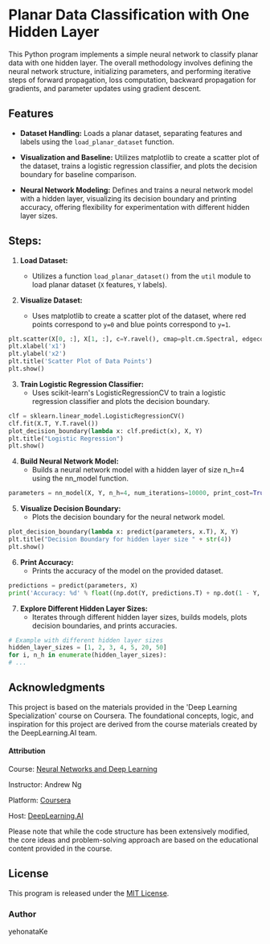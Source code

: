 # Planar Data Classification with One Hidden Layer

This Python program implements a simple neural network to classify planar data with one hidden layer. The overall methodology involves defining the neural network structure, initializing parameters, and performing iterative steps of forward propagation, loss computation, backward propagation for gradients, and parameter updates using gradient descent.

## Features
- **Dataset Handling:** Loads a planar dataset, separating features and labels using the `load_planar_dataset` function.

- **Visualization and Baseline:** Utilizes matplotlib to create a scatter plot of the dataset, trains a logistic regression classifier, and plots the decision boundary for baseline comparison.

- **Neural Network Modeling:** Defines and trains a neural network model with a hidden layer, visualizing its decision boundary and printing accuracy, offering flexibility for experimentation with different hidden layer sizes.

## Steps:

1. **Load Dataset:**
   - Utilizes a function `load_planar_dataset()` from the `util` module to load planar dataset (`X` features, `Y` labels).

2. **Visualize Dataset:**
   - Uses matplotlib to create a scatter plot of the dataset, where red points correspond to `y=0` and blue points correspond to `y=1`.

```python
plt.scatter(X[0, :], X[1, :], c=Y.ravel(), cmap=plt.cm.Spectral, edgecolors='k', s=40);
plt.xlabel('x1')
plt.ylabel('x2')
plt.title('Scatter Plot of Data Points')
plt.show()
```
3. **Train Logistic Regression Classifier:**
   - Uses scikit-learn's LogisticRegressionCV to train a logistic regression classifier and plots the decision boundary.

```python
clf = sklearn.linear_model.LogisticRegressionCV()
clf.fit(X.T, Y.T.ravel())
plot_decision_boundary(lambda x: clf.predict(x), X, Y)
plt.title("Logistic Regression")
plt.show()
```
4. **Build Neural Network Model:**
   - Builds a neural network model with a hidden layer of size n_h=4 using the nn_model function.

```python
parameters = nn_model(X, Y, n_h=4, num_iterations=10000, print_cost=True)
```
5. **Visualize Decision Boundary:**
   - Plots the decision boundary for the neural network model.

```python
plot_decision_boundary(lambda x: predict(parameters, x.T), X, Y)
plt.title("Decision Boundary for hidden layer size " + str(4))
plt.show()
```

6. **Print Accuracy:**
   - Prints the accuracy of the model on the provided dataset.

```python
predictions = predict(parameters, X)
print('Accuracy: %d' % float((np.dot(Y, predictions.T) + np.dot(1 - Y, 1 - predictions.T)) / float(Y.size) * 100) + '%')
```
7. **Explore Different Hidden Layer Sizes:**
   - Iterates through different hidden layer sizes, builds models, plots decision boundaries, and prints accuracies.

```python
# Example with different hidden layer sizes
hidden_layer_sizes = [1, 2, 3, 4, 5, 20, 50]
for i, n_h in enumerate(hidden_layer_sizes):
# ...
```

## Acknowledgments

This project is based on the materials provided in the 'Deep Learning Specialization' course on Coursera. The foundational concepts, logic, and inspiration for this project are derived from the course materials created by the DeepLearning.AI team.

#### Attribution

Course: [Neural Networks and Deep Learning](https://www.coursera.org/learn/neural-networks-deep-learning?specialization=deep-learning) 

Instructor: Andrew Ng 

Platform: [Coursera](https://www.coursera.org)

Host: [DeepLearning.AI](https://www.deeplearning.ai)

Please note that while the code structure has been extensively modified, the core ideas and problem-solving approach are based on the educational content provided in the course.

## License

This program is released under the [MIT License](https://opensource.org/licenses/MIT).

### Author

yehonataKe
